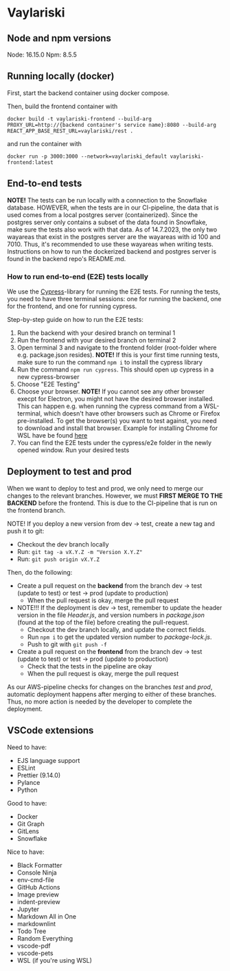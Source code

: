# Vaylariski

## Node and npm versions

Node: 16.15.0
Npm: 8.5.5

## Running locally (docker)

First, start the backend container using docker compose.

Then, build the frontend container with

```shell
docker build -t vaylariski-frontend --build-arg PROXY_URL=http://{backend container's service name}:8080 --build-arg REACT_APP_BASE_REST_URL=vaylariski/rest .
```

and run the container with

```shell
docker run -p 3000:3000 --network=vaylariski_default vaylariski-frontend:latest
```

## End-to-end tests

**NOTE!** The tests can be run locally with a connection to the Snowflake database. HOWEVER, when the tests are in our CI-pipeline, the data that is used comes from a local postgres server (containerized). Since the postgres server only contains a subset of the data found in Snowflake, make sure the tests also work with that data.
As of 14.7.2023, the only two wayareas that exist in the postgres server are the wayareas with id 100 and 7010. Thus, it's recommended to use these wayareas when writing tests.
Instructions on how to run the dockerized backend and postgres server is found in the backend repo's README.md.

### How to run end-to-end (E2E) tests locally

We use the [Cypress](https://docs.cypress.io/guides/overview/why-cypress)-library for running the E2E tests. For running the tests, you need to have three terminal sessions: one for running the backend, one for the frontend, and one for running cypress.

Step-by-step guide on how to run the E2E tests:

1. Run the backend with your desired branch on terminal 1
2. Run the frontend with your desired branch on terminal 2
3. Open terminal 3 and navigate to the frontend folder (root-folder where e.g. package.json resides). **NOTE!** If this is your first time running tests, make sure to run the command `npm i` to install the cypress library
4. Run the command `npm run cypress`. This should open up cypress in a new cypress-browser
5. Choose "E2E Testing"
6. Choose your browser. **NOTE!** If you cannot see any other browser execpt for Electron, you might not have the desired browser installed. This can happen e.g. when running the cypress command from a WSL-terminal, which doesn't have other browsers such as Chrome or Firefox pre-installed. To get the browser(s) you want to test against, you need to download and install that browser. Example for installing Chrome for WSL have be found [here](https://shouv.medium.com/how-to-run-cypress-on-wsl2-989b83795fb6)
7. You can find the E2E tests under the cypress/e2e folder in the newly opened window. Run your desired tests

## Deployment to test and prod

When we want to deploy to test and prod, we only need to merge our changes to the relevant branches. However, we must **FIRST MERGE TO THE BACKEND** before the frontend. This is due to the CI-pipeline that is run on the frontend branch.

NOTE! If you deploy a new version from dev -> test, create a new tag and push it to git:

- Checkout the dev branch locally
- Run: `git tag -a vX.Y.Z -m "Version X.Y.Z"`
- Run: `git push origin vX.Y.Z`

Then, do the following:

- Create a pull request on the **backend** from the branch dev -> test (update to test) or test -> prod (update to production)
  - When the pull request is okay, merge the pull request
- NOTE!!! If the deployment is dev -> test, remember to update the header version in the file _Header.js_, and version numbers in _package.json_ (found at the top of the file) before creating the pull-request.
  - Checkout the dev branch locally, and update the correct fields.
  - Run `npm i` to get the updated version number to _package-lock.js_.
  - Push to git with `git push -f`
- Create a pull request on the **frontend** from the branch dev -> test (update to test) or test -> prod (update to production)
  - Check that the tests in the pipeline are okay
  - When the pull request is okay, merge the pull request

As our AWS-pipeline checks for changes on the branches _test_ and _prod_, automatic deployment happens after merging to either of these branches. Thus, no more action is needed by the developer to complete the deployment.

## VSCode extensions

Need to have:

- EJS language support
- ESLint
- Prettier (9.14.0)
- Pylance
- Python

Good to have:

- Docker
- Git Graph
- GitLens
- Snowflake

Nice to have:

- Black Formatter
- Console Ninja
- env-cmd-file
- GitHub Actions
- Image preview
- indent-preview
- Jupyter
- Markdown All in One
- markdownlint
- Todo Tree
- Random Everything
- vscode-pdf
- vscode-pets
- WSL (if you're using WSL)

